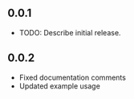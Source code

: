 ## 0.0.1

- TODO: Describe initial release.

## 0.0.2

- Fixed documentation comments
- Updated example usage
